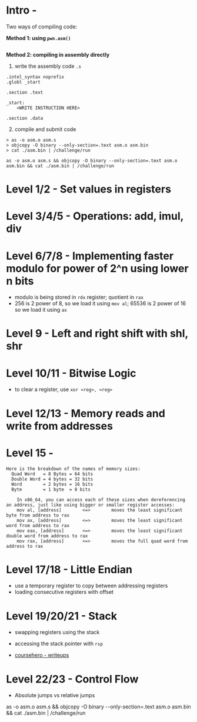 # Intro - 

Two ways of compiling code:

**Method 1: using `pwn.asm()`**


```{py}

```

**Method 2: compiling in assembly directly**

1. write the assembly code `.s`

```{s}
.intel_syntax noprefix
.globl _start

.section .text

_start:
    <WRITE INSTRUCTION HERE>

.section .data
```

2. compile and submit code


```{sh}
> as -o asm.o asm.s
> objcopy -O binary --only-section=.text asm.o asm.bin
> cat ./asm.bin | /challenge/run

as -o asm.o asm.s && objcopy -O binary --only-section=.text asm.o asm.bin && cat ./asm.bin | /challenge/run

```

# Level 1/2 - Set values in registers

# Level 3/4/5 - Operations: add, imul, div

# Level 6/7/8 - Implementing faster modulo for power of 2^n using lower n bits

- modulo is being stored in `rdx` register; quotient in `rax`
- 256 is 2 power of 8, so we load it using `mov al`; 65536 is 2 power of 16 so 
  we load it using `ax`

# Level 9 - Left and right shift with shl, shr


# Level 10/11 - Bitwise Logic

- to clear a register, use `xor <reg>, <reg>`

# Level 12/13 - Memory reads and write from addresses



# Level 15 - 

```{md}
Here is the breakdown of the names of memory sizes:
  Quad Word   = 8 Bytes = 64 bits
  Double Word = 4 bytes = 32 bits
  Word        = 2 bytes = 16 bits
  Byte        = 1 byte  = 8 bits
	
    In x86_64, you can access each of these sizes when dereferencing an address, just like using bigger or smaller register accesses:
    mov al, [address]        <=>        moves the least significant byte from address to rax
    mov ax, [address]        <=>        moves the least significant word from address to rax
    mov eax, [address]       <=>        moves the least significant double word from address to rax
    mov rax, [address]       <=>        moves the full quad word from address to rax
```


# Level 17/18 - Little Endian

- use a temporary register to copy between addressing registers
- loading consecutive registers with offset

# Level 19/20/21 - Stack

- swapping registers using the stack
- accessing the stack pointer with `rsp`

- [coursehero - writeups](https://www.coursehero.com/file/190516394/Assembly-Crash-Course-WriteUppdf/)

# Level 22/23 - Control Flow

- Absolute jumps vs relative jumps


as -o asm.o asm.s && objcopy -O binary --only-section=.text asm.o asm.bin && cat ./asm.bin | /challenge/run

